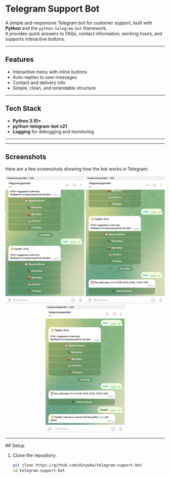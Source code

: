 # Telegram Support Bot

A simple and responsive Telegram bot for customer support, built with **Python** and the `python-telegram-bot` framework.  
It provides quick answers to FAQs, contact information, working hours, and supports interactive buttons.

---

## Features
- Interactive menu with inline buttons  
- Auto-replies to user messages  
- Contact and delivery info  
- Simple, clean, and extendable structure  

---

## Tech Stack
- **Python 3.10+**
- **python-telegram-bot v21**
- **Logging** for debugging and monitoring

---

---

## Screenshots

Here are a few screenshots showing how the bot works in Telegram:

<div align="center">
  <img src="screenshots/screenshot_menu.png" alt="Main menu" width="250"/>
  <img src="screenshots/screenshot_hours.png" alt="Working hours" width="250"/>
  <img src="screenshots/screenshot_reply.png" alt="Bot reply" width="250"/>
</div>

---


##️ Setup

1. Clone the repository:
   ```bash
   git clone https://github.com/dinywka/telegram-support-bot
   cd telegram-support-bot
